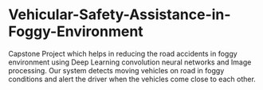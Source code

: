 # Vehicular-Safety-Assistance-in-Foggy-Environment
Capstone Project which helps in reducing the road accidents in foggy environment using Deep Learning convolution neural networks and Image processing. Our system detects moving vehicles on road in foggy conditions and alert the driver when the vehicles come close to each other.

